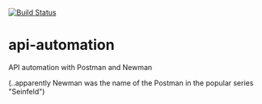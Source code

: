 [![Build Status](https://travis-ci.com/harmiksardar/api-automation.svg?branch=master)](https://travis-ci.com/harmiksardar/api-automation)

# api-automation

API automation with Postman and Newman 

(..apparently Newman was the name of the Postman in the popular series "Seinfeld") 
